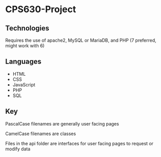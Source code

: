 # CPS630-Project

## Technologies
Requires the use of apache2, MySQL or MariaDB, and PHP (7 preferred, might work with 6)

## Languages
 - HTML
 - CSS
 - JavaScript
 - PHP
 - SQL

## Key
PascalCase filenames are generally user facing pages

CamelCase filenames are classes

Files in the api folder are interfaces for user facing pages to request or modify data

